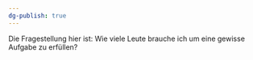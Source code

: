 ```yaml
---
dg-publish: true
---
```


Die Fragestellung hier ist: Wie viele Leute brauche ich um eine gewisse Aufgabe zu erfüllen?
